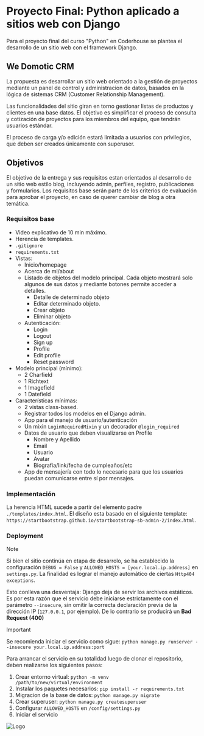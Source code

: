# Proyecto Final: Python aplicado a sitios web con Django
Para el proyecto final del curso "Python" en Coderhouse se plantea el desarrollo de un sitio web con el framework Django. 

## We Domotic CRM
La propuesta es desarrollar un sitio web orientado a la gestión de proyectos mediante un panel de control y administracion de datos, basados en la lógica de sistemas CRM (Customer Relationship Management).

Las funcionalidades del sitio giran en torno gestionar listas de productos y clientes en una base datos. 
El objetivo es simplificar el proceso de consulta y cotización de proyectos para los miembros del equipo, que tendrán usuarios estándar.

El proceso de carga y/o edición estará limitada a usuarios con privilegios, que deben ser creados únicamente con superuser.

## Objetivos
El objetivo de la entrega y sus requisitos estan orientados al desarrollo de un sitio web estilo blog, incluyendo admin, perfiles, registro, publicaciones y formularios. 
Los requisitos base serán parte de los criterios de evaluación para aprobar el proyecto, en caso de querer cambiar de blog a otra temática.
### Requisitos base
- Video explicativo de 10 min máximo.
- Herencia de templates.
- `.gitignore` 
- `requirements.txt`
- Vistas:
    - Inicio/homepage
    - Acerca de mi/about
    - Listado de objetos del modelo principal. Cada objeto mostrará solo algunos de sus datos y mediante botones permite acceder a detalles.
        - Detalle de determinado objeto
        - Editar determinado objeto.
        - Crear objeto
        - Eliminar objeto
    - Autenticación:
        - Login
        - Logout
        - Sign up
        - Profile
        - Edit profile
        - Reset password
- Modelo principal (mínimo):
    - 2 Charfield
    - 1 Richtext
    - 1 Imagefield
    - 1 Datefield
- Características mínimas:
    - 2 vistas class-based.
    - Registrar todos los modelos en el Django admin.
    - App para el manejo de usuario/autenticación
    - Un mixin `LoginRequiredMixin` y un decorador `@login_required`
    - Datos de usuario que deben visualizarse en Profile
        - Nombre y Apellido
        - Email
        - Usuario
        - Avatar
        - Biografia/link/fecha de cumpleaños/etc
    - App de mensajería con todo lo necesario para que los usuarios puedan comunicarse entre sí por mensajes.

### Implementación
La herencia HTML sucede a partir del elemento padre `./templates/index.html`. El diseño esta basado en el siguiente template: `https://startbootstrap.github.io/startbootstrap-sb-admin-2/index.html`.

### Deployment
> [!NOTE] 
> Si bien el sitio continúa en etapa de desarrolo, se ha establecido la configuración `DEBUG = False` y `ALLOWED_HOSTS = [your.local.ip.address]` en `settings.py`. La finalidad es lograr el manejo automático de ciertas `Http404 exceptions`. 

Esto conlleva una desventaja: Django deja de servir los archivos estáticos. Es por esta razón que el servicio debe iniciarse estrictamente con el parámetro `--insecure`, sin omitir la correcta declaración previa de la dirección IP (`127.0.0.1`, por ejemplo). De lo contrario se producirá un **Bad Request (400)**

> [!IMPORTANT]
Se recomienda iniciar el servicio como sigue:
```python manage.py runserver --insecure your.local.ip.address:port```

Para arrancar el servicio en su totalidad luego de clonar el repositorio, deben realizarse los siguientes pasos:
1. Crear entorno virtual: ```python -m venv /path/to/new/virtual/environment```
2. Instalar los paquetes necesarios: ```pip install -r requirements.txt```
3. Migracion de la base de datos: ```python manage.py migrate```
4. Crear superuser: ```python manage.py createsuperuser```
5. Configurar `ALLOWED_HOSTS` en `/config/settings.py`
6. Iniciar el servicio

![Logo](https://wedomotic.netlify.app/Images/logos/fondo.png)
<!-- 
### future updates*
- El título de cada clase de producto en el listado será un acceso a la ruta `/products/<product_class>/` para filtrar los productos por clase.
    - Cada producto mostrará una información mínima y tendrá un botón `**Detalles**` que permitirá acceder a todos los usuarios registrados a sus datos, en la ruta `/products/<product_class>/<product_id>` 
    - En esa vista, a usuarios con privilegios, les permitirá acceder a borrar y editar dicho objeto.
-->
